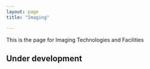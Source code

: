 ```yaml
---
layout: page
title: "Imaging"

---
```


This is the page for Imaging Technologies and Facilities

## Under development
